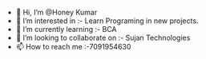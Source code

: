 - 👋 Hi, I’m @Honey Kumar
- 👀 I’m interested in :- Learn Programing in new projects.
- 🌱 I’m currently learning :- BCA
- 💞️ I’m looking to collaborate on :- Sujan Technologies 
- 📫 How to reach me :-7091954630

<!---
Honey8578046741/Honey8578046741 is a ✨ special ✨ repository because its `README.md` (this file) appears on your GitHub profile.
You can click the Preview link to take a look at your changes.
--->
